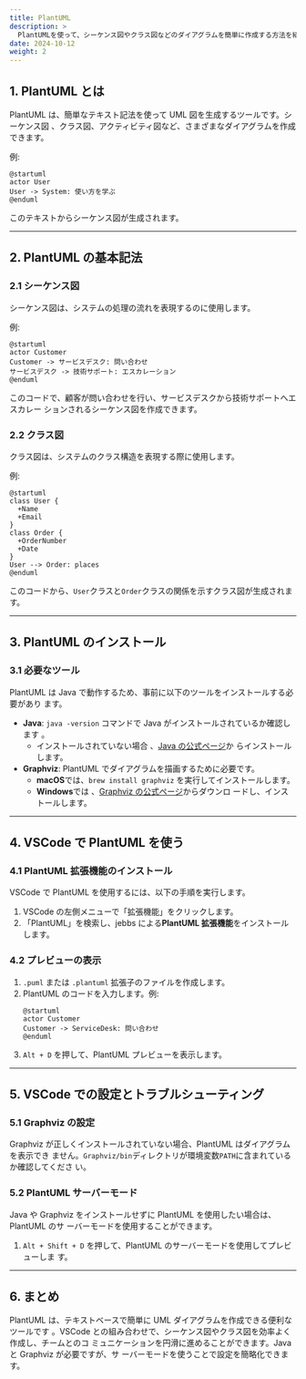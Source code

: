 ```yaml
---
title: PlantUML
description: >
  PlantUMLを使って、シーケンス図やクラス図などのダイアグラムを簡単に作成する方法を紹介します。また、VSCodeでのプレビュー方法も含めて説明します。
date: 2024-10-12
weight: 2
---
```


## 1. PlantUML とは

PlantUML は、簡単なテキスト記法を使って UML 図を生成するツールです。シーケンス図
、クラス図、アクティビティ図など、さまざまなダイアグラムを作成できます。

例:

```plantuml
@startuml
actor User
User -> System: 使い方を学ぶ
@enduml
```

このテキストからシーケンス図が生成されます。

---

## 2. PlantUML の基本記法

### 2.1 シーケンス図

シーケンス図は、システムの処理の流れを表現するのに使用します。

例:

```plantuml
@startuml
actor Customer
Customer -> サービスデスク: 問い合わせ
サービスデスク -> 技術サポート: エスカレーション
@enduml
```

このコードで、顧客が問い合わせを行い、サービスデスクから技術サポートへエスカレー
ションされるシーケンス図を作成できます。

### 2.2 クラス図

クラス図は、システムのクラス構造を表現する際に使用します。

例:

```plantuml
@startuml
class User {
  +Name
  +Email
}
class Order {
  +OrderNumber
  +Date
}
User --> Order: places
@enduml
```

このコードから、`User`クラスと`Order`クラスの関係を示すクラス図が生成されます。

---

## 3. PlantUML のインストール

### 3.1 必要なツール

PlantUML は Java で動作するため、事前に以下のツールをインストールする必要があり
ます。

- **Java**: `java -version` コマンドで Java がインストールされているか確認します
  。
  - インストールされていない場合
    、[Java の公式ページ](https://www.oracle.com/java/technologies/javase-jdk11-downloads.html)か
    らインストールします。
- **Graphviz**: PlantUML でダイアグラムを描画するために必要です。
  - **macOS**では、`brew install graphviz` を実行してインストールします。
  - **Windows**では
    、[Graphviz の公式ページ](https://graphviz.gitlab.io/download/)からダウンロ
    ードし、インストールします。

---

## 4. VSCode で PlantUML を使う

### 4.1 PlantUML 拡張機能のインストール

VSCode で PlantUML を使用するには、以下の手順を実行します。

1. VSCode の左側メニューで「拡張機能」をクリックします。
2. 「PlantUML」を検索し、jebbs による**PlantUML 拡張機能**をインストールします。

### 4.2 プレビューの表示

1. `.puml` または `.plantuml` 拡張子のファイルを作成します。
2. PlantUML のコードを入力します。例:
   ```plantuml
   @startuml
   actor Customer
   Customer -> ServiceDesk: 問い合わせ
   @enduml
   ```
3. `Alt + D` を押して、PlantUML プレビューを表示します。

---

## 5. VSCode での設定とトラブルシューティング

### 5.1 Graphviz の設定

Graphviz が正しくインストールされていない場合、PlantUML はダイアグラムを表示でき
ません。`Graphviz/bin`ディレクトリが環境変数`PATH`に含まれているか確認してくださ
い。

### 5.2 PlantUML サーバーモード

Java や Graphviz をインストールせずに PlantUML を使用したい場合は、PlantUML のサ
ーバーモードを使用することができます。

1. `Alt + Shift + D` を押して、PlantUML のサーバーモードを使用してプレビューしま
   す。

---

## 6. まとめ

PlantUML は、テキストベースで簡単に UML ダイアグラムを作成できる便利なツールです
。VSCode との組み合わせで、シーケンス図やクラス図を効率よく作成し、チームとのコ
ミュニケーションを円滑に進めることができます。Java と Graphviz が必要ですが、サ
ーバーモードを使うことで設定を簡略化できます。
